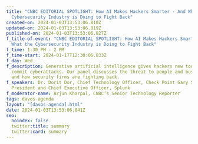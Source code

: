 ```yaml
---
title: "CNBC EDITORIAL SPOTLIGHT: How AI Makes Hackers Smarter - And What the
  Cybersecurity Industry is Doing to Fight Back"
created-on: 2024-01-03T13:53:06.810Z
updated-on: 2024-01-03T13:53:06.819Z
published-on: 2024-01-03T13:53:06.827Z
f_title-of-event: "CNBC EDITORIAL SPOTLIGHT: How AI Makes Hackers Smarter - And
  What the Cybersecurity Industry is Doing to Fight Back"
f_time: 1:30 PM - 2 PM
f_time-start: 2024-01-17T12:30:06.833Z
f_day: Wed
f_description: Generative artificial intelligence gives hackers new tools to
  commit cyberattacks. Our panel discusses the threat to people and businesses
  and how security firms are fighting back.
f_speakers: Dr. Dorit Dor, Chief Technology Officer, Check Point Gary Steele,
  President and Chief Executive Officer, Splunk
f_moderator-name: Arjun Kharpal, CNBC’s Senior Technology Reporter
tags: davos-agenda
layout: "[davos-agenda].html"
date: 2024-01-03T13:53:06.841Z
seo:
  noindex: false
  twitter:title: summary
  twitter:card: summary
---
```

